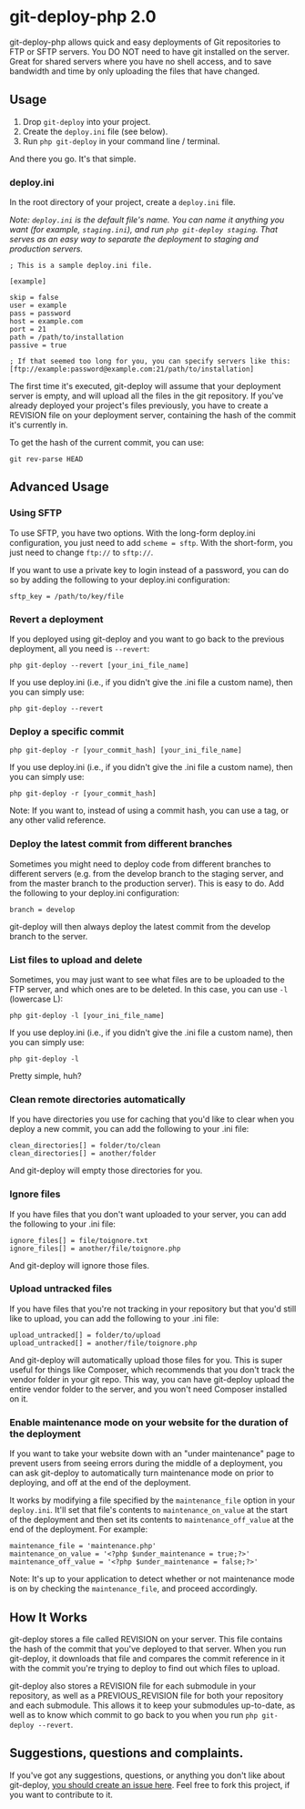 git-deploy-php 2.0
==================

git-deploy-php allows quick and easy deployments of Git repositories to FTP or SFTP servers. You DO NOT need to have git installed on the server. Great for shared servers where you have no shell access, and to save bandwidth and time by only uploading the files that have changed.

Usage
-----

1. Drop `git-deploy` into your project.
2. Create the `deploy.ini` file (see below).
3. Run `php git-deploy` in your command line / terminal.

And there you go. It's that simple.

### deploy.ini

In the root directory of your project, create a `deploy.ini` file.

*Note: `deploy.ini` is the default file's name. You can name it anything you want (for example, `staging.ini`), and run `php git-deploy staging`. That serves as an easy way to separate the deployment to staging and production servers.*

    ; This is a sample deploy.ini file.
    
    [example]
    
    skip = false
    user = example
    pass = password    
    host = example.com
    port = 21
    path = /path/to/installation
    passive = true
    
    ; If that seemed too long for you, you can specify servers like this:
    [ftp://example:password@example.com:21/path/to/installation]

The first time it's executed, git-deploy will assume that your deployment server is empty, and will upload all the files in the git repository.
If you've already deployed your project's files previously, you have to create a REVISION file on your deployment server, containing the hash of the commit it's currently in.

To get the hash of the current commit, you can use:

    git rev-parse HEAD

Advanced Usage
--------------

### Using SFTP

To use SFTP, you have two options. With the long-form deploy.ini configuration, you just need to add `scheme = sftp`. With the short-form, you just need to change `ftp://` to `sftp://`.

If you want to use a private key to login instead of a password, you can do so by adding the following to your deploy.ini configuration:

    sftp_key = /path/to/key/file

### Revert a deployment

If you deployed using git-deploy and you want to go back to the previous deployment, all you need is `--revert`:

    php git-deploy --revert [your_ini_file_name]

If you use deploy.ini (i.e., if you didn't give the .ini file a custom name), then you can simply use:

    php git-deploy --revert

### Deploy a specific commit

    php git-deploy -r [your_commit_hash] [your_ini_file_name]

If you use deploy.ini (i.e., if you didn't give the .ini file a custom name), then you can simply use:

    php git-deploy -r [your_commit_hash]

Note: If you want to, instead of using a commit hash, you can use a tag, or any other valid reference.

### Deploy the latest commit from different branches

Sometimes you might need to deploy code from different branches to different servers (e.g. from the develop branch to the staging server, and from the master branch to the production server). This is easy to do. Add the following to your deploy.ini configuration:

    branch = develop

git-deploy will then always deploy the latest commit from the develop branch to the server.

### List files to upload and delete

Sometimes, you may just want to see what files are to be uploaded to the FTP server, and which ones are to be deleted. In this case, you can use `-l` (lowercase L):

    php git-deploy -l [your_ini_file_name]

If you use deploy.ini (i.e., if you didn't give the .ini file a custom name), then you can simply use:

    php git-deploy -l

Pretty simple, huh?

### Clean remote directories automatically

If you have directories you use for caching that you'd like to clear when you deploy a new commit, you can add the following to your .ini file:

	clean_directories[] = folder/to/clean
	clean_directories[] = another/folder

And git-deploy will empty those directories for you.

### Ignore files

If you have files that you don't want uploaded to your server, you can add the following to your .ini file:

	ignore_files[] = file/toignore.txt
	ignore_files[] = another/file/toignore.php

And git-deploy will ignore those files.

### Upload untracked files

If you have files that you're not tracking in your repository but that you'd still like to upload, you can add the following to your .ini file:

	upload_untracked[] = folder/to/upload
	upload_untracked[] = another/file/toignore.php

And git-deploy will automatically upload those files for you. This is super useful for things like Composer, which recommends that you don't track the vendor folder in your git repo. This way, you can have git-deploy upload the entire vendor folder to the server, and you won't need Composer installed on it.

### Enable maintenance mode on your website for the duration of the deployment

If you want to take your website down with an "under maintenance" page to prevent users from seeing errors during the middle of a deployment, you can ask git-deploy to automatically turn maintenance mode on prior to deploying, and off at the end of the deployment.

It works by modifying a file specified by the `maintenance_file` option in your `deploy.ini`. It'll set that file's contents to `maintenance_on_value` at the start of the deployment and then set its contents to `maintenance_off_value` at the end of the deployment. For example:

    maintenance_file = 'maintenance.php'
    maintenance_on_value = '<?php $under_maintenance = true;?>'
    maintenance_off_value = '<?php $under_maintenance = false;?>'

Note: It's up to your application to detect whether or not maintenance mode is on by checking the `maintenance_file`, and proceed accordingly.

How It Works
------------
git-deploy stores a file called REVISION on your server. This file contains the hash of the commit that you've deployed to that server. When you run git-deploy, it downloads that file and compares the commit reference in it with the commit you're trying to deploy to find out which files to upload.

git-deploy also stores a REVISION file for each submodule in your repository, as well as a PREVIOUS_REVISION file for both your repository and each submodule. This allows it to keep your submodules up-to-date, as well as to know which commit to go back to you when you run `php git-deploy --revert`.

Suggestions, questions and complaints.
----------

If you've got any suggestions, questions, or anything you don't like about git-deploy, [you should create an issue here](https://github.com/BrunoDeBarros/git-deploy-php/issues). Feel free to fork this project, if you want to contribute to it. 